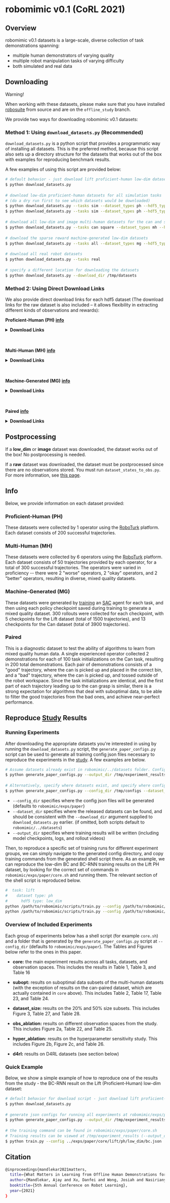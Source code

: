 # robomimic v0.1 (CoRL 2021)

## Overview
robomimic v0.1 datasets is a large-scale, diverse collection of task demonstrations spanning:

- multiple human demonstrators of varying quality
- multiple robot manipulation tasks of varying difficulty
- both simulated and real data

## Downloading


<div class="admonition warning">
<p class="admonition-title">Warning!</p>

When working with these datasets, please make sure that you have installed [robosuite](https://robosuite.ai/) from source and are on the `offline_study` branch.

</div>

We provide two ways for downloading robomimic v0.1 datasets:

### Method 1: Using `download_datasets.py` (Recommended)
`download_datasets.py` is a python script that provides a programmatic way of installing all datasets. This is the preferred method, because this script also sets up a directory structure for the datasets that works out of the box with examples for reproducing benchmark results.

A few examples of using this script are provided below:

```sh
# default behavior - just download lift proficient-human low-dim dataset
$ python download_datasets.py

# download low-dim proficient-human datasets for all simulation tasks
# (do a dry run first to see which datasets would be downloaded)
$ python download_datasets.py --tasks sim --dataset_types ph --hdf5_types low_dim --dry_run
$ python download_datasets.py --tasks sim --dataset_types ph --hdf5_types low_dim

# download all low-dim and image multi-human datasets for the can and square tasks
$ python download_datasets.py --tasks can square --dataset_types mh --hdf5_types low_dim image

# download the sparse reward machine-generated low-dim datasets
$ python download_datasets.py --tasks all --dataset_types mg --hdf5_types low_dim_sparse

# download all real robot datasets
$ python download_datasets.py --tasks real

# specify a different location for downloading the datasets
$ python download_datasets.py --download_dir /tmp/datasets
```

### Method 2: Using Direct Download Links

We also provide direct download links for each hdf5 dataset (The download links for the raw dataset is also included – it allows flexibility in extracting different kinds of observations and rewards):

**Proficient-Human (PH)** [**info**](robomimic_v0.1.html#proficient-human-ph)

<details>
  <summary><b>Download Links</b></summary>
<p>

<img src="../images/proficient_human.png" alt="proficient_human" style="zoom:33%;" />

|                      **Lift<br />(PH)**                      |                      **Can<br />(PH)**                       |                     **Square<br />(PH)**                     |                   **Transport<br />(PH)**                    |                   **Tool Hang<br />(PH)**                    |
| :----------------------------------------------------------: | :----------------------------------------------------------: | :----------------------------------------------------------: | :----------------------------------------------------------: | :----------------------------------------------------------: |
|                 ![lift](../images/lift.png)                  |                  ![can](../images/can.png)                   |               ![square](../images/square.png)                |            ![transport](../images/transport.png)             |            ![tool_hang](../images/tool_hang.png)             |
| [raw](http://downloads.cs.stanford.edu/downloads/rt_benchmark/lift/ph/demo.hdf5)<br />(21 MB) | [raw](http://downloads.cs.stanford.edu/downloads/rt_benchmark/can/ph/demo.hdf5)<br />(45 MB) | [raw](http://downloads.cs.stanford.edu/downloads/rt_benchmark/square/ph/demo.hdf5)<br />(49 MB) | [raw](http://downloads.cs.stanford.edu/downloads/rt_benchmark/transport/ph/demo.hdf5)<br />(185 MB) | [raw](http://downloads.cs.stanford.edu/downloads/rt_benchmark/tool_hang/ph/demo.hdf5)<br />(127 MB) |
| [low_dim](http://downloads.cs.stanford.edu/downloads/rt_benchmark/lift/ph/low_dim.hdf5)<br />(18 MB) | [low_dim](http://downloads.cs.stanford.edu/downloads/rt_benchmark/can/ph/low_dim.hdf5)<br />(44 MB) | [low_dim](http://downloads.cs.stanford.edu/downloads/rt_benchmark/square/ph/low_dim.hdf5)<br />(48 MB) | [low_dim](http://downloads.cs.stanford.edu/downloads/rt_benchmark/transport/ph/low_dim.hdf5)<br />(296 MB) | [low_dim](http://downloads.cs.stanford.edu/downloads/rt_benchmark/tool_hang/ph/low_dim.hdf5)<br />(193 MB) |
| [image](http://downloads.cs.stanford.edu/downloads/rt_benchmark/lift/ph/image.hdf5)<br />(801 MB) | [image](http://downloads.cs.stanford.edu/downloads/rt_benchmark/can/ph/image.hdf5)<br />(1.9 GB) | [image](http://downloads.cs.stanford.edu/downloads/rt_benchmark/square/ph/image.hdf5)<br />(2.5 GB) | [image](http://downloads.cs.stanford.edu/downloads/rt_benchmark/transport/ph/image.hdf5)<br />(16 GB) | [image](http://downloads.cs.stanford.edu/downloads/rt_benchmark/tool_hang/ph/image.hdf5)<br />(63 GB) |

|                   **Lift Real<br />(PH)**                    |                    **Can Real<br />(PH)**                    |                 **Tool Hang Real<br />(PH)**                 |
| :----------------------------------------------------------: | :----------------------------------------------------------: | :----------------------------------------------------------: |
|            ![lift_real](../images/lift_real.jpg)             |             ![can_real](../images/can_real.jpg)              |       ![tool_hang_real](../images/tool_hang_real.jpg)        |
| [image](http://downloads.cs.stanford.edu/downloads/rt_benchmark/lift_real/ph/demo.hdf5) (1.9 GB) | [image](http://downloads.cs.stanford.edu/downloads/rt_benchmark/can_real/ph/demo.hdf5) (5.3 GB) | [image](http://downloads.cs.stanford.edu/downloads/rt_benchmark/tool_hang_real/ph/demo.hdf5) (58 GB) |

</p>
</details>

<br/>
<br/>

**Multi-Human (MH)** [**info**](robomimic_v0.1.html#multi-human-mh)

<details>
  <summary><b>Download Links</b></summary>
<p>
<img src="../images/multi_human.png" alt="multi_human" style="zoom:33%;" />

|                      **Lift<br />(MH)**                      |                      **Can<br />(MH)**                       |                     **Square<br />(MH)**                     |                   **Transport<br />(MH)**                    |
| :----------------------------------------------------------: | :----------------------------------------------------------: | :----------------------------------------------------------: | :----------------------------------------------------------: |
|                 ![lift](../images/lift.png)                  |                  ![can](../images/can.png)                   |               ![square](../images/square.png)                |            ![transport](../images/transport.png)             |
| [raw](http://downloads.cs.stanford.edu/downloads/rt_benchmark/lift/mh/demo.hdf5)<br />(20 MB) | [raw](http://downloads.cs.stanford.edu/downloads/rt_benchmark/can/mh/demo.hdf5)<br />(51 MB) | [raw](http://downloads.cs.stanford.edu/downloads/rt_benchmark/square/mh/demo.hdf5)<br />(45 MB) | [raw](http://downloads.cs.stanford.edu/downloads/rt_benchmark/transport/mh/demo.hdf5)<br />(212 MB) |
| [low_dim](http://downloads.cs.stanford.edu/downloads/rt_benchmark/lift/mh/low_dim.hdf5)<br />(46 MB) | [low_dim](http://downloads.cs.stanford.edu/downloads/rt_benchmark/can/mh/low_dim.hdf5)<br />(108 MB) | [low_dim](http://downloads.cs.stanford.edu/downloads/rt_benchmark/square/mh/low_dim.hdf5)<br />(119 MB) | [low_dim](http://downloads.cs.stanford.edu/downloads/rt_benchmark/transport/mh/low_dim.hdf5)<br />(609 MB) |
| [image](http://downloads.cs.stanford.edu/downloads/rt_benchmark/lift/mh/image.hdf5)<br />(2.6 GB) | [image](http://downloads.cs.stanford.edu/downloads/rt_benchmark/can/mh/image.hdf5)<br />(5.1 GB) | [image](http://downloads.cs.stanford.edu/downloads/rt_benchmark/square/mh/image.hdf5)<br />(6.5 GB) | [image](http://downloads.cs.stanford.edu/downloads/rt_benchmark/transport/mh/image.hdf5)<br />(32 GB) |

</p>
</details>

<br/>
<br/>

**Machine-Generated (MG)** [**info**](robomimic_v0.1.html#machine-generated-mg)

<details>
  <summary><b>Download Links</b></summary>
<p>

<img src="../images/machine_generated.png" alt="machine_generated" style="zoom:33%;" />

|                      **Lift<br />(MG)**                      |                      **Can<br />(MG)**                       |
| :----------------------------------------------------------: | :----------------------------------------------------------: |
|                 ![lift](../images/lift.png)                  |                  ![can](../images/can.png)                   |
| [raw](http://downloads.cs.stanford.edu/downloads/rt_benchmark/lift/mg/demo.hdf5)<br />(96 MB) | [raw](http://downloads.cs.stanford.edu/downloads/rt_benchmark/can/mg/demo.hdf5)<br />(457 MB) |
| [low_dim (sparse)](http://downloads.cs.stanford.edu/downloads/rt_benchmark/lift/mg/low_dim_sparse.hdf5)<br />(303 MB) | [low_dim (sparse)](http://downloads.cs.stanford.edu/downloads/rt_benchmark/can/mg/low_dim_sparse.hdf5)<br />(1.1 GB) |
| [low_dim (dense)](http://downloads.cs.stanford.edu/downloads/rt_benchmark/lift/mg/low_dim_dense.hdf5)<br />(303 MB) | [low_dim (dense)](http://downloads.cs.stanford.edu/downloads/rt_benchmark/can/mg/low_dim_dense.hdf5)<br />(1.1 GB) |
| [image (sparse)](http://downloads.cs.stanford.edu/downloads/rt_benchmark/lift/mg/image_sparse.hdf5)<br />(19 GB) | [image (sparse)](http://downloads.cs.stanford.edu/downloads/rt_benchmark/can/mg/image_sparse.hdf5)<br />(48 GB) |
| [image (dense)](http://downloads.cs.stanford.edu/downloads/rt_benchmark/lift/mg/image_dense.hdf5)<br />(19 GB) | [image (dense)](http://downloads.cs.stanford.edu/downloads/rt_benchmark/can/mg/image_dense.hdf5)<br />(48 GB) |

</p>
</details>

<br/>
<br/>

**Paired** [**info**](robomimic_v0.1.html#paired)

<details>
  <summary><b>Download Links</b></summary>
<p>

|                        **Can Paired**                        |
| :----------------------------------------------------------: |
| <img src="../images/can_paired.png" alt="can_paired" style="zoom:12%;" /> |
| [raw](http://downloads.cs.stanford.edu/downloads/rt_benchmark/can/paired/demo.hdf5)<br />(39 MB) |
| [low_dim (sparse)](http://downloads.cs.stanford.edu/downloads/rt_benchmark/can/paired/low_dim.hdf5)<br />(39 MB) |
| [image (sparse)](http://downloads.cs.stanford.edu/downloads/rt_benchmark/can/paired/image.hdf5)<br />(1.7 GB) |

</p>
</details>

## Postprocessing
If a **low_dim** or **image** dataset was downloaded, the dataset works out of the box! No postprocessing is needed.

If a **raw** dataset was downloaded, the dataset must be postprocessed since there are no observations stored. You must run `dataset_states_to_obs.py`. For more information, see [this page](robosuite.html#extracting-observations-from-mujoco-states).

## Info

Below, we provide information on each dataset provided:

### Proficient-Human (PH)

These datasets were collected by 1 operator using the [RoboTurk](https://roboturk.stanford.edu/) platform. Each dataset consists of 200 successful trajectories.

### Multi-Human (MH)

These datasets were collected by 6 operators using the [RoboTurk](https://roboturk.stanford.edu/) platform. Each dataset consists of 50 trajectories provided by each operator, for a total of 300 successful trajectories. The operators were varied in proficiency -- there were 2 "worse" operators, 2 "okay" operators, and 2 "better" operators, resulting in diverse, mixed quality datasets.

### Machine-Generated (MG)

These datasets were generated by [training](https://github.com/ARISE-Initiative/robosuite-benchmark) an [SAC](https://arxiv.org/abs/1801.01290) agent for each task, and then using each policy checkpoint saved during training to generate a mixed quality dataset. 300 rollouts were collected for each checkpoint, with 5 checkpoints for the Lift dataset (total of 1500 trajectories), and 13 checkpoints for the Can dataset (total of 3900 trajectories).

### Paired

This is a diagnostic dataset to test the ability of algorithms to learn from mixed quality human data. A single experienced operator collected 2 demonstrations for each of 100 task initializations on the Can task, resulting in 200 total demonstrations. Each pair of demonstrations consists of a "good" trajectory, where the can is picked up and placed in the correct bin, and a "bad" trajectory, where the can is picked up, and tossed outside of the robot workspace. Since the task initializations are identical, and the first part of each trajectory leading up to the can grasp is similar, there is a strong expectation for algorithms that deal with suboptimal data, to be able to filter the good trajectories from the bad ones, and achieve near-perfect performance.

## Reproduce [Study](https://arise-initiative.github.io/robomimic-web/study/) Results

### Running Experiments

After downloading the appropriate datasets you're interested in using by running the `download_datasets.py` script, the `generate_paper_configs.py` script can be used to generate all training config json files necessary to reproduce the experiments in the [study](https://arise-initiative.github.io/robomimic-web/study/). A few examples are below.

```sh
# Assume datasets already exist in robomimic/../datasets folder. Configs will be generated under robomimic/exps/paper, and training results will be at /tmp/experiment_results when launching training runs.
$ python generate_paper_configs.py --output_dir /tmp/experiment_results

# Alternatively, specify where datasets exist, and specify where configs should be generated.
$ python generate_paper_configs.py --config_dir /tmp/configs --dataset_dir /tmp/datasets --output_dir /tmp/experiment_results
```

- `--config_dir` specifies where the config json files will be generated (defaults to `robomimic/exps/paper`)
- `--dataset_dir` specifies where the released datasets can be found, and should be consistent with the `--download_dir` argument supplied to `download_datasets.py` earlier. (if omitted, both scripts default to `robomimic/../datasets`)
- `--output_dir` specifies where training results will be written (including model checkpoints, logs, and rollout videos)

Then, to reproduce a specific set of training runs for different experiment groups, we can simply navigate to the generated config directory, and copy training commands from the generated shell script there. As an example, we can reproduce the low-dim BC and BC-RNN training results on the Lift PH dataset, by looking for the correct set of commands in `robomimic/exps/paper/core.sh` and running them. The relevant section of the shell script is reproduced below.

```bash
#  task: lift
#    dataset type: ph
#      hdf5 type: low_dim
python /path/to/robomimic/scripts/train.py --config /path/to/robomimic/exps/paper/core/lift/ph/low_dim/bc.json
python /path/to/robomimic/scripts/train.py --config /path/to/robomimic/exps/paper/core/lift/ph/low_dim/bc_rnn.json
```

### Overview of Included Experiments

Each group of experiments below has a shell script (for example `core.sh`) and a folder that is generated by the `generate_paper_configs.py` script at `--config_dir` (defaults to `robomimic/exps/paper`). The Tables and Figures below refer to the ones in this paper.

- **core:** the main experiment results across all tasks, datasets, and observation spaces. This includes the results in Table 1, Table 3, and Table 16

- **subopt:** results on suboptimal data subsets of the multi-human datasets (with the exception of results on the can-paired dataset, which are actually contained in `core` above). This includes Table 2, Table 17, Table 23, and Table 24.

- **dataset_size:** results on the 20% and 50% size subsets. This includes Figure 3, Table 27, and Table 28.

- **obs_ablation:** results on different observation spaces from the study. This includes Figure 2a, Table 22, and Table 25.

- **hyper_ablation:** results on the hyperparameter sensitivity study. This includes Figure 2b, Figure 2c, and Table 26.

- **d4rl:** results on D4RL datasets (see section below)


### Quick Example

Below, we show a simple example of how to reproduce one of the results from the study - the BC-RNN result on the Lift (Proficient-Human) low-dim dataset:

```sh
# default behavior for download script - just download lift proficient-human low-dim dataset to robomimic/../datasets
$ python download_datasets.py

# generate json configs for running all experiments at robomimic/exps/paper
$ python generate_paper_configs.py --output_dir /tmp/experiment_results

# the training command can be found in robomimic/exps/paper/core.sh
# Training results can be viewed at /tmp/experiment_results (--output_dir when generating paper configs).
$ python train.py --config ../exps/paper/core/lift/ph/low_dim/bc.json
```

## Citation

```sh
@inproceedings{mandlekar2021matters,
  title={What Matters in Learning from Offline Human Demonstrations for Robot Manipulation},
  author={Mandlekar, Ajay and Xu, Danfei and Wong, Josiah and Nasiriany, Soroush and Wang, Chen and Kulkarni, Rohun and Fei-Fei, Li and Savarese, Silvio and Zhu, Yuke and Mart{\'\i}n-Mart{\'\i}n, Roberto},
  booktitle={5th Annual Conference on Robot Learning},
  year={2021}
}
```
